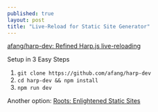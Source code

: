 ```yaml
---
published: true
layout: post
title: "Live-Reload for Static Site Generator"
---
```



[afang/harp-dev: Refined Harp.js live-reloading](https://github.com/afang/harp-dev)

Setup in 3 Easy Steps

1. `git clone https://github.com/afang/harp-dev`
2. `cd harp-dev && npm install`
3. `npm run dev`


Another option: [Roots: Enlightened Static Sites](http://roots.cx/articles/getting-started)

    